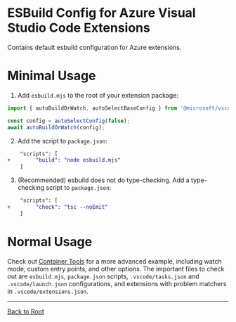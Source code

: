 # ESBuild Config for Azure Visual Studio Code Extensions

Contains default esbuild configuration for Azure extensions.

# Minimal Usage

1. Add `esbuild.mjs` to the root of your extension package:
```js
import { autoBuildOrWatch, autoSelectBaseConfig } from '@microsoft/vscode-azext-eng/esbuild';

const config = autoSelectConfig(false);
await autoBuildOrWatch(config);
```

2. Add the script to `package.json`:
```diff
    "scripts": [
+        "build": "node esbuild.mjs"
    ]
```

3. (Recommended) esbuild does not do type-checking. Add a type-checking script to `package.json`:
```diff
    "scripts": [
+        "check": "tsc --noEmit"
    ]
```

# Normal Usage

Check out [Container Tools](https://github.com/microsoft/vscode-containers) for a more advanced example,
including watch mode, custom entry points, and other options. The important files to check out are
`esbuild.mjs`, `package.json` scripts, `.vscode/tasks.json` and `.vscode/launch.json` configurations,
and extensions with problem matchers in `.vscode/extensions.json`.

---

[Back to Root](../../README.md)
